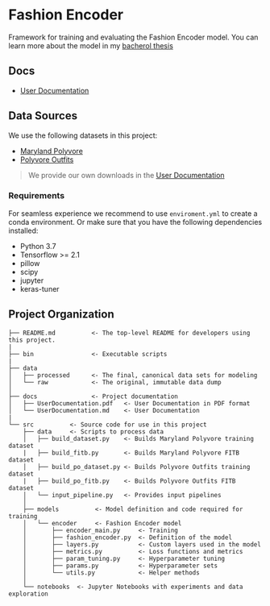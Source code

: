 # Fashion Encoder
Framework for training and evaluating the Fashion Encoder model. You can learn more about the model in my [bacherol thesis](https://dspace.cuni.cz/bitstream/handle/20.500.11956/120977/130292255.pdf)

## Docs
- [User Documentation](docs/UserDocumentation.md)

## Data Sources
We use the following datasets in this project:
- [Maryland Polyvore](https://github.com/xthan/polyvore-dataset) 
- [Polyvore Outfits](https://github.com/mvasil/fashion-compatibility)

> We provide our own downloads in the [User Documentation](docs/UserDocumentation.md)


### Requirements
For seamless experience we recommend to use `enviroment.yml` to create a conda environment. Or make sure that you have the following dependencies installed:
- Python 3.7
- Tensorflow >= 2.1
- pillow
- scipy
- jupyter
- keras-tuner

## Project Organization


    ├── README.md          <- The top-level README for developers using this project.
    |
    ├── bin                <- Executable scripts
    |
    ├── data
    │   ├── processed      <- The final, canonical data sets for modeling
    │   └── raw            <- The original, immutable data dump
    │
    ├── docs               <- Project documentation
    │   ├── UserDocumentation.pdf   <- User Documentation in PDF format
    │   └── UserDocumentation.md    <- User Documentation
    |
    └── src          <- Source code for use in this project
        ├── data     <- Scripts to process data
        │   ├── build_dataset.py    <- Builds Maryland Polyvore training dataset
        |   ├── build_fitb.py       <- Builds Maryland Polyvore FITB dataset
        │   ├── build_po_dataset.py <- Builds Polyvore Outfits training dataset
        |   ├── build_po_fitb.py    <- Builds Polyvore Outfits FITB dataset
        │   └── input_pipeline.py   <- Provides input pipelines
        │
        ├── models          <- Model definition and code required for training
        │   └── encoder     <- Fashion Encoder model
        │       ├── encoder_main.py     <- Training
        │       ├── fashion_encoder.py  <- Definition of the model
        │       ├── layers.py           <- Custom layers used in the model
        │       ├── metrics.py          <- Loss functions and metrics
        │       ├── param_tuning.py     <- Hyperparameter tuning
        │       ├── params.py           <- Hyperparameter sets
        │       └── utils.py            <- Helper methods
        │
        └── notebooks  <- Jupyter Notebooks with experiments and data exploration
